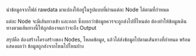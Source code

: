 นำข้อมูลจากไฟล์ rawdata มาแปลงให้อยู่ในรูปแบบที่ผ่านแต่ละ Node ได้ตามที่กำหนด

แต่ละ Node จะมีเส้นทางเข้า และออก ซึ่งบอกว่าข้อมูลควรจะถูกส่งไปที่ไหนต่อ ต้องทำให้ข้อมูลเดินทางตามเส้นทางนี้ให้ถูกต้องจนกว่าจะถึง Output 

สรุปคือ ต้องสร้างโครงสร้างของ Nodes, โหลดข้อมูล, แล้วไล่ส่งข้อมูลไปตามเส้นทางที่กำหนด พร้อมแสดงผลว่า ข้อมูลถูกส่งจากไหนไปไหนบ้าง
